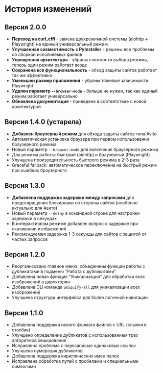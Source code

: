 # История изменений

## Версия 2.0.0
- **Переход на curl_cffi** - замена двухрежимной системы (aiohttp + Playwright) на единый универсальный режим
- **Улучшенная совместимость с PyInstaller** - решены все проблемы со сборкой исполняемых файлов
- **Упрощенная архитектура** - убраны сложности выбора режима, теперь один режим работает везде
- **Сохранена вся функциональность** - обход защиты сайтов работает так же эффективно
- **Уменьшен размер приложения** - убраны тяжелые зависимости Playwright
- **Удален параметр `--browser-mode`** - больше не нужен, так как единый режим работает универсально
- **Обновлена документация** - приведена в соответствие с новой архитектурой

## Версия 1.4.0 (устарела)
- **Добавлен браузерный режим** для обхода защиты сайтов типа Avito
- Автоматическая установка браузера при первом использовании браузерного режима
- Новый параметр `--browser-mode` для включения браузерного режима
- Два режима работы: быстрый (aiohttp) и браузерный (Playwright)
- Улучшена производительность быстрого режима в 2-3 раза
- Graceful fallback: автоматическое переключение на быстрый режим при ошибках браузерного

## Версия 1.3.0
- **Добавлена поддержка задержки между запросами** для предотвращения блокировки со стороны сайтов (особенно актуально для Авито)
- Новый параметр `--delay` в командной строке для настройки задержки в секундах
- В интерактивном режиме добавлен вопрос о задержке при скачивании изображений
- Рекомендуемая задержка 1-3 секунды для сайтов с защитой от частых запросов

## Версия 1.2.0
- Реорганизовано главное меню: объединены функции работы с дубликатами в подменю "Работа с дубликатами"
- Добавлена новая функция "Уникализация" для обработки всех изображений в директории
- Добавлена CLI команда `uniquify-all` для уникализации всех изображений
- Улучшена структура интерфейса для более логичной навигации

## Версия 1.1.0
- Добавлена поддержка нового формата файлов с URL (ссылки в столбик)
- Улучшено определение дубликатов с использованием трех алгоритмов хеширования
- Исправлена проблема с перезаписью одинаковых ссылок
- Улучшена нумерация дубликатов
- Добавлена поддержка кириллических имен папок
- Исправлена обработка путей с пробелами и специальными символами